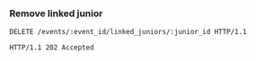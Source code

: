 ### Remove linked junior

```http
DELETE /events/:event_id/linked_juniors/:junior_id HTTP/1.1
```

```http
HTTP/1.1 202 Accepted
```
